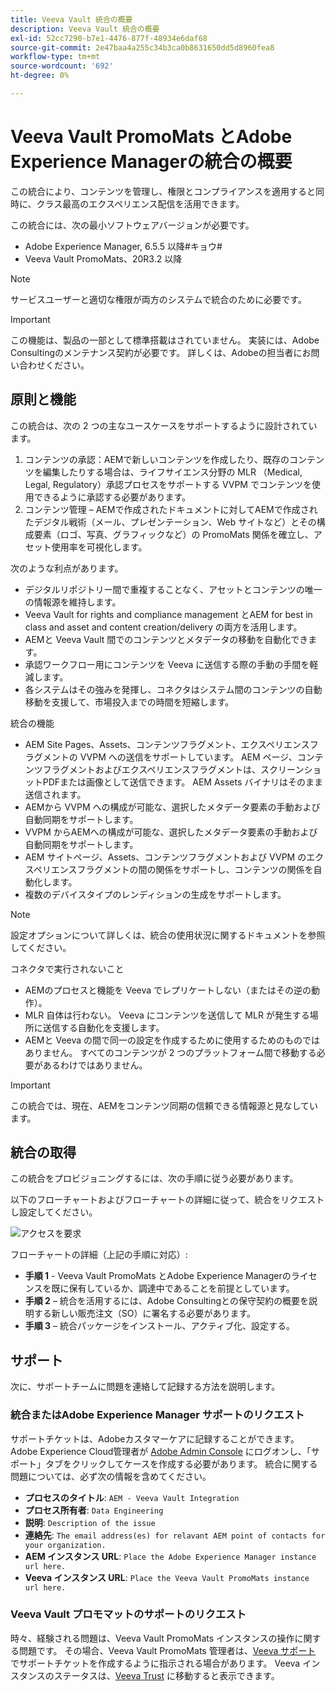 ```yaml
---
title: Veeva Vault 統合の概要
description: Veeva Vault 統合の概要
exl-id: 52cc7290-b7e1-4476-877f-48934e6daf68
source-git-commit: 2e47baa4a255c34b3ca0b8631650dd5d8960fea8
workflow-type: tm+mt
source-wordcount: '692'
ht-degree: 0%

---
```


# Veeva Vault PromoMats とAdobe Experience Managerの統合の概要

この統合により、コンテンツを管理し、権限とコンプライアンスを適用すると同時に、クラス最高のエクスペリエンス配信を活用できます。

この統合には、次の最小ソフトウェアバージョンが必要です。

* Adobe Experience Manager, 6.5.5 以降#キョウ#
* Veeva Vault PromoMats、20R3.2 以降

>[!NOTE]
>
>サービスユーザーと適切な権限が両方のシステムで統合のために必要です。
>

>[!IMPORTANT]
>
>この機能は、製品の一部として標準搭載はされていません。 実装には、Adobe Consultingのメンテナンス契約が必要です。 詳しくは、Adobeの担当者にお問い合わせください。
>

## 原則と機能

この統合は、次の 2 つの主なユースケースをサポートするように設計されています。

1. コンテンツの承認：AEMで新しいコンテンツを作成したり、既存のコンテンツを編集したりする場合は、ライフサイエンス分野の MLR （Medical, Legal, Regulatory）承認プロセスをサポートする VVPM でコンテンツを使用できるように承認する必要があります。
1. コンテンツ管理 – AEMで作成されたドキュメントに対してAEMで作成されたデジタル戦術（メール、プレゼンテーション、Web サイトなど）とその構成要素（ロゴ、写真、グラフィックなど）の PromoMats 関係を確立し、アセット使用率を可視化します。

次のような利点があります。

* デジタルリポジトリー間で重複することなく、アセットとコンテンツの唯一の情報源を維持します。
* Veeva Vault for rights and compliance management とAEM for best in class and asset and content creation/delivery の両方を活用します。
* AEMと Veeva Vault 間でのコンテンツとメタデータの移動を自動化できます。
* 承認ワークフロー用にコンテンツを Veeva に送信する際の手動の手間を軽減します。
* 各システムはその強みを発揮し、コネクタはシステム間のコンテンツの自動移動を支援して、市場投入までの時間を短縮します。

統合の機能

* AEM Site Pages、Assets、コンテンツフラグメント、エクスペリエンスフラグメントの VVPM への送信をサポートしています。 AEM ページ、コンテンツフラグメントおよびエクスペリエンスフラグメントは、スクリーンショットPDFまたは画像として送信できます。 AEM Assets バイナリはそのまま送信されます。
* AEMから VVPM への構成が可能な、選択したメタデータ要素の手動および自動同期をサポートします。
* VVPM からAEMへの構成が可能な、選択したメタデータ要素の手動および自動同期をサポートします。
* AEM サイトページ、Assets、コンテンツフラグメントおよび VVPM のエクスペリエンスフラグメントの間の関係をサポートし、コンテンツの関係を自動化します。
* 複数のデバイスタイプのレンディションの生成をサポートします。

>[!NOTE]
>
>設定オプションについて詳しくは、統合の使用状況に関するドキュメントを参照してください。
>

コネクタで実行されないこと

* AEMのプロセスと機能を Veeva でレプリケートしない（またはその逆の動作）。
* MLR 自体は行わない。 Veeva にコンテンツを送信して MLR が発生する場所に送信する自動化を支援します。
* AEMと Veeva の間で同一の設定を作成するために使用するためのものではありません。 すべてのコンテンツが 2 つのプラットフォーム間で移動する必要があるわけではありません。


>[!IMPORTANT]
>
>この統合では、現在、AEMをコンテンツ同期の信頼できる情報源と見なしています。

## 統合の取得

この統合をプロビジョニングするには、次の手順に従う必要があります。

以下のフローチャートおよびフローチャートの詳細に従って、統合をリクエストし設定してください。

![ アクセスを要求 ](assets/integration-request.png)

フローチャートの詳細（上記の手順に対応）:

* **手順 1** - Veeva Vault PromoMats とAdobe Experience Managerのライセンスを既に保有しているか、調達中であることを前提としています。
* **手順 2** – 統合を活用するには、Adobe Consultingとの保守契約の概要を説明する新しい販売注文（SO）に署名する必要があります。
* **手順 3** – 統合パッケージをインストール、アクティブ化、設定する。

## サポート

次に、サポートチームに問題を連絡して記録する方法を説明します。

### 統合またはAdobe Experience Manager サポートのリクエスト

サポートチケットは、Adobeカスタマーケアに記録することができます。 Adobe Experience Cloud管理者が [Adobe Admin Console](https://adminconsole.adobe.com/) にログオンし、「サポート」タブをクリックしてケースを作成する必要があります。 統合に関する問題については、必ず次の情報を含めてください。

* **プロセスのタイトル**: `AEM - Veeva Vault Integration`
* **プロセス所有者**: `Data Engineering`
* **説明**: `Description of the issue`
* **連絡先**: `The email address(es) for relavant AEM point of contacts for your organization.`
* **AEM インスタンス URL**: `Place the Adobe Experience Manager instance url here.`
* **Veeva インスタンス URL**: `Place the Veeva Vault PromoMats instance url here.`

### Veeva Vault プロモマットのサポートのリクエスト

時々、経験される問題は、Veeva Vault PromoMats インスタンスの操作に関する問題です。 その場合、Veeva Vault PromoMats 管理者は、[Veeva サポート ](http://support.veeva.com/) でサポートチケットを作成するように指示される場合があります。 Veeva インスタンスのステータスは、[Veeva Trust](http://trust.veeva.com/) に移動すると表示できます。

